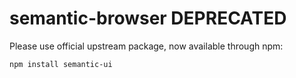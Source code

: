 semantic-browser DEPRECATED
===========================

Please use official upstream package, now available through npm:

`npm install semantic-ui`



